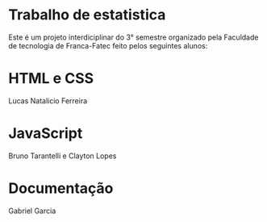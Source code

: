 # Trabalho de estatistica
Este é um projeto interdiciplinar do 3° semestre organizado pela Faculdade de tecnologia de Franca-Fatec
feito pelos seguintes alunos: 
<h1>HTML e CSS</h1>
  Lucas Natalicio Ferreira
<h1>JavaScript</h1>
  Bruno Tarantelli e
  Clayton Lopes
 <h1>Documentação</h1>
  Gabriel Garcia

